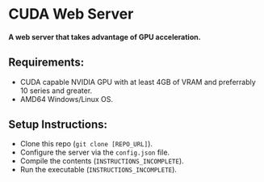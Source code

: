 # CUDA Web Server

#### A web server that takes advantage of GPU acceleration.

## Requirements:

- CUDA capable NVIDIA GPU with at least 4GB of VRAM and preferrably 10 series and greater.
- AMD64 Windows/Linux OS.

## Setup Instructions:

- Clone this repo (`git clone [REPO_URL]`).
- Configure the server via the `config.json` file.
- Compile the contents (`INSTRUCTIONS_INCOMPLETE`).
- Run the executable (`INSTRUCTIONS_INCOMPLETE`).